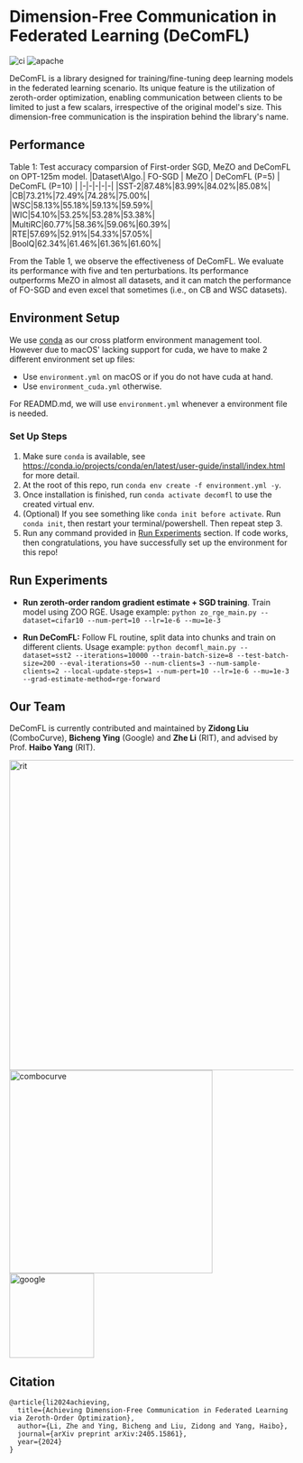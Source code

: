 # Dimension-Free Communication in Federated Learning (DeComFL)

![ci](https://github.com/ZidongLiu/FedDisco/actions/workflows/ci.yaml/badge.svg) ![apache](https://img.shields.io/badge/License-Apache%202.0-blue.svg)

DeComFL is a library designed for training/fine-tuning deep learning models in the federated learning scenario. Its unique feature is the utilization of zeroth-order optimization, enabling communication between clients to be limited to just a few scalars, irrespective of the original model's size. This dimension-free communication is the inspiration behind the library's name.

## Performance

Table 1: Test accuracy comparsion of First-order SGD, MeZO and DeComFL on OPT-125m model.
|Dataset\Algo.| FO-SGD | MeZO | DeComFL (P=5) | DeComFL (P=10) |
|-|-|-|-|-|
|SST-2|87.48%|83.99%|84.02%|85.08%|
|CB|73.21%|72.49%|74.28%|75.00%|
|WSC|58.13%|55.18%|59.13%|59.59%|
|WIC|54.10%|53.25%|53.28%|53.38%|
|MultiRC|60.77%|58.36%|59.06%|60.39%|
|RTE|57.69%|52.91%|54.33%|57.05%|
|BoolQ|62.34%|61.46%|61.36%|61.60%|

From the Table 1, we observe the effectiveness of DeComFL. We evaluate its performance with five and ten perturbations. Its performance outperforms MeZO in almost all datasets, and it can match the performance of FO-SGD and even excel that sometimes (i.e., on CB and WSC datasets).

## Environment Setup

We use [conda](https://docs.conda.io/projects/conda/en/stable/) as our cross platform environment management tool. However due to macOS' lacking support for cuda, we have to make 2 different environment set up files:

- Use `environment.yml` on macOS or if you do not have cuda at hand.
- Use `environment_cuda.yml` otherwise.

For READMD.md, we will use `environment.yml` whenever a environment file is needed.

### Set Up Steps

1. Make sure `conda` is available, see https://conda.io/projects/conda/en/latest/user-guide/install/index.html for more detail.
2. At the root of this repo, run `conda env create -f environment.yml -y`.
3. Once installation is finished, run `conda activate decomfl` to use the created virtual env.
4. (Optional) If you see something like `conda init before activate`. Run `conda init`, then restart your terminal/powershell. Then repeat step 3.
5. Run any command provided in [Run Experiments](#run-experiments) section. If code works, then congratulations, you have successfully set up the environment for this repo!

## Run Experiments

- **Run zeroth-order random gradient estimate + SGD training**. Train model using ZOO RGE.
  Usage example: `python zo_rge_main.py --dataset=cifar10 --num-pert=10 --lr=1e-6 --mu=1e-3`

- **Run DeComFL:** Follow FL routine, split data into chunks and train on different clients.
  Usage example: `python decomfl_main.py --dataset=sst2 --iterations=10000 --train-batch-size=8 --test-batch-size=200 --eval-iterations=50 --num-clients=3 --num-sample-clients=2 --local-update-steps=1 --num-pert=10 --lr=1e-6 --mu=1e-3 --grad-estimate-method=rge-forward`

## Our Team
DeComFL is currently contributed and maintained by **Zidong Liu** (ComboCurve), **Bicheng Ying** (Google) and **Zhe Li** (RIT), and advised by Prof. **Haibo Yang** (RIT). 

<img src="https://github.com/user-attachments/assets/9e1062cf-7fd6-41ce-89f4-d23727cc9d45" alt="rit" width="550" style="float:left; padding-right:30px" />

<img src="https://github.com/user-attachments/assets/c0dfb199-0a51-4b17-b9ba-9fe09d2c4f7a" alt="combocurve" width="360" style="float:left; padding-right:30px" /><img src="https://github.com/user-attachments/assets/23ba00dc-fc62-4ab3-9c70-0326aa20b786" alt="google" width="150"/>


## Citation

```
@article{li2024achieving,
  title={Achieving Dimension-Free Communication in Federated Learning via Zeroth-Order Optimization},
  author={Li, Zhe and Ying, Bicheng and Liu, Zidong and Yang, Haibo},
  journal={arXiv preprint arXiv:2405.15861},
  year={2024}
}
```

